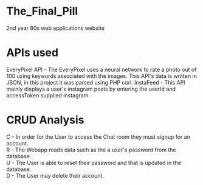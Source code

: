 # The_Final_Pill
2nd year 80s web applications website

# APIs used
EveryPixel API - The EveryPixel uses a neural network to rate a photo out of 100 using keywords associated with the images. This API's data is written in JSON, in this project it was parsed using PHP curl.
InstaFeed - This API mainly displays a user's instagram posts by entering the userId and accessToken supplied instagram.

# CRUD Analysis
C - In order for the User to access the Chat room they must signup for an account.
<br />R - The Webapp reads data such as the a user's password from the database.
<br />U - The User is able to reset their password and that is updated in the database.
<br />D - The User may delete their account.
